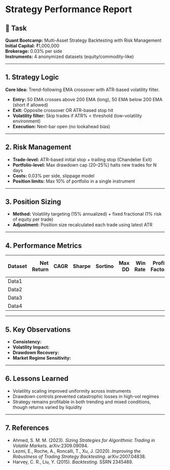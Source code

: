 # Strategy Performance Report

## 📌 Task
**Quant Bootcamp:** Multi-Asset Strategy Backtesting with Risk Management  
**Initial Capital:** ₹1,000,000  
**Brokerage:** 0.03% per side  
**Instruments:** 4 anonymized datasets (equity/commodity-like)  

---

## 1. Strategy Logic
**Core Idea:** Trend-following EMA crossover with ATR-based volatility filter.  
- **Entry:** 50 EMA crosses above 200 EMA (long), 50 EMA below 200 EMA (short if allowed)  
- **Exit:** Opposite crossover OR ATR-based stop hit  
- **Volatility filter:** Skip trades if ATR% < threshold (low-volatility environment)  
- **Execution:** Next-bar open (no lookahead bias)  

---

## 2. Risk Management
- **Trade-level:** ATR-based initial stop + trailing stop (Chandelier Exit)  
- **Portfolio-level:** Max drawdown cap (20–25%) halts new trades for N days  
- **Costs:** 0.03% per side, slippage model  
- **Position limits:** Max 10% of portfolio in a single instrument  

---

## 3. Position Sizing
- **Method:** Volatility targeting (15% annualized) + fixed fractional (1% risk of equity per trade)  
- **Adjustment:** Position size recalculated each trade using latest ATR  

---

## 4. Performance Metrics

| Dataset   | Net Return | CAGR   | Sharpe | Sortino | Max DD  | Win Rate | Profit Factor | Avg Holding (days) | Trades |
|-----------|-----------:|-------:|-------:|--------:|--------:|---------:|--------------:|--------------------:|-------:|
| Data1     |            |        |        |         |         |          |               |                     |        |
| Data2     |            |        |        |         |         |          |               |                     |        |
| Data3     |            |        |        |         |         |          |               |                     |        |
| Data4     |            |        |        |         |         |          |               |                     |        |

---

## 5. Key Observations
- **Consistency:**  
- **Volatility Impact:**  
- **Drawdown Recovery:**  
- **Market Regime Sensitivity:**  

---

## 6. Lessons Learned
- Volatility scaling improved uniformity across instruments  
- Drawdown controls prevented catastrophic losses in high-vol regimes  
- Strategy remains profitable in both trending and mixed conditions, though returns varied by liquidity  

---

## 7. References
- Ahmed, S. M. M. (2023). *Sizing Strategies for Algorithmic Trading in Volatile Markets.* arXiv:2309.09094.  
- Lezmi, E., Roche, A., Roncalli, T., Xu, J. (2020). *Improving the Robustness of Trading Strategy Backtesting.* arXiv:2007.04838.  
- Harvey, C. R., Liu, Y. (2015). *Backtesting.* SSRN 2345489.  
